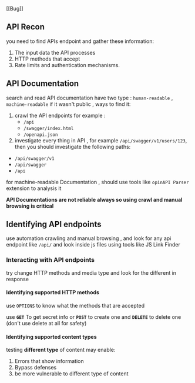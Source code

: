 [[Bug]]

## API Recon

you need to find APIs endpoint and gather these information:
1. The input data the API processes
2. HTTP methods that accept 
3. Rate limits and authentication mechanisms.
## API Documentation
search and read API documentation 
have two type : `human-readable` , `machine-readable` 
if it wasn't public , ways to find it:
1. crawl the API endpoints
   for example :
   - `/api`
   -  `/swagger/index.html`
   - `/openapi.json`
 2. investigate every thing in API , for example `/api/swagger/v1/users/123`, then you should investigate the following paths:
- `/api/swagger/v1`
-  `/api/swagger`
- `/api`

for machine-readable Documentation , should use tools like `opinAPI Parser` extension to analysis it 

**API Documentations are  not reliable always so using crawl and manual browsing is critical**

## Identifying API endpoints

use automation crawling and manual browsing , and look for any api endpoint like `/api/` and look inside js files using tools like JS Link Finder


### Interacting with API endpoints

try change HTTP methods and media type and look for the different in response 

#### Identifying supported HTTP methods

use `OPTIONS` to know what the methods that are accepted

use **`GET`** To get secret info or  **`POST`** to create one and **`DELETE`** to delete one (don't use delete at all for safety)

#### Identifying supported content types

testing **different type** of content may enable:
1. Errors that show information
2. Bypass defenses
3. be more vulnerable to different type of content 

